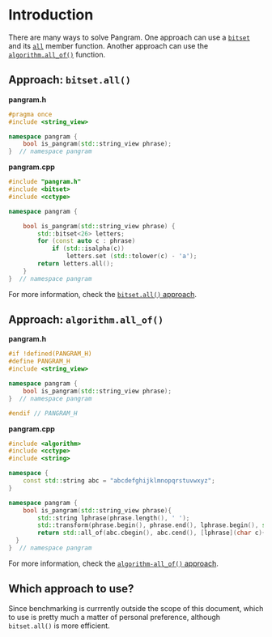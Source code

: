 # Introduction

There are many ways to solve Pangram.
One approach can use a [`bitset`][bitset] and its [`all`][all] member function.
Another approach can use the [`algorithm.all_of()`][all_of] function.

## Approach: `bitset.all()`


**pangram.h**
```cpp
#pragma once
#include <string_view>

namespace pangram {
    bool is_pangram(std::string_view phrase);
}  // namespace pangram
```

**pangram.cpp**

```cpp
#include "pangram.h"
#include <bitset>
#include <cctype>

namespace pangram {

    bool is_pangram(std::string_view phrase) {
        std::bitset<26> letters;
        for (const auto c : phrase)
            if (std::isalpha(c))
                letters.set (std::tolower(c) - 'a');
        return letters.all();
    }
}  // namespace pangram
```

For more information, check the [`bitset.all()` approach][approach-bitset-all].

## Approach: `algorithm.all_of()`

**pangram.h**
```cpp
#if !defined(PANGRAM_H)
#define PANGRAM_H
#include <string_view>

namespace pangram {
    bool is_pangram(std::string_view phrase);
}  // namespace pangram

#endif // PANGRAM_H
```

**pangram.cpp**

```cpp
#include <algorithm>
#include <cctype>
#include <string>

namespace {
    const std::string abc = "abcdefghijklmnopqrstuvwxyz";
}

namespace pangram {
    bool is_pangram(std::string_view phrase){
        std::string lphrase(phrase.length(), ' ');
        std::transform(phrase.begin(), phrase.end(), lphrase.begin(), std::tolower);
        return std::all_of(abc.cbegin(), abc.cend(), [lphrase](char c){ return lphrase.find(c) != std::string::npos; });
  }
}  // namespace pangram
```

For more information, check the [`algorithm-all_of()` approach][approach-algorithm-allof].

## Which approach to use?

Since benchmarking is currrently outside the scope of this document, which to use is pretty much a matter of personal preference,
although `bitset.all()` is more efficient.

[bitset]: https://en.cppreference.com/w/cpp/utility/bitset
[all]: https://en.cppreference.com/w/cpp/utility/bitset/all_any_none
[all_of]: https://en.cppreference.com/w/cpp/algorithm/all_any_none_of
[approach-bitset-all]: https://exercism.org/tracks/cpp/exercises/pangram/approaches/bitset-all
[approach-algorithm-allof]: https://exercism.org/tracks/cpp/exercises/pangram/approaches/algorithm-allof
